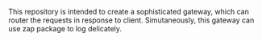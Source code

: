 This repository is intended to create a sophisticated gateway, which can router the requests in response to client.
Simutaneously, this gateway can use zap package to log delicately. 
